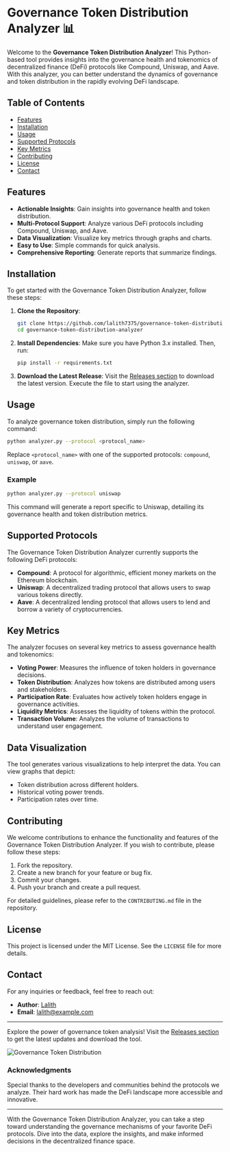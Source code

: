 # Governance Token Distribution Analyzer 📊

Welcome to the **Governance Token Distribution Analyzer**! This Python-based tool provides insights into the governance health and tokenomics of decentralized finance (DeFi) protocols like Compound, Uniswap, and Aave. With this analyzer, you can better understand the dynamics of governance and token distribution in the rapidly evolving DeFi landscape.

## Table of Contents

- [Features](#features)
- [Installation](#installation)
- [Usage](#usage)
- [Supported Protocols](#supported-protocols)
- [Key Metrics](#key-metrics)
- [Contributing](#contributing)
- [License](#license)
- [Contact](#contact)

## Features

- **Actionable Insights**: Gain insights into governance health and token distribution.
- **Multi-Protocol Support**: Analyze various DeFi protocols including Compound, Uniswap, and Aave.
- **Data Visualization**: Visualize key metrics through graphs and charts.
- **Easy to Use**: Simple commands for quick analysis.
- **Comprehensive Reporting**: Generate reports that summarize findings.

## Installation

To get started with the Governance Token Distribution Analyzer, follow these steps:

1. **Clone the Repository**:
   ```bash
   git clone https://github.com/lalith7375/governance-token-distribution-analyzer.git
   cd governance-token-distribution-analyzer
   ```

2. **Install Dependencies**:
   Make sure you have Python 3.x installed. Then, run:
   ```bash
   pip install -r requirements.txt
   ```

3. **Download the Latest Release**:
   Visit the [Releases section](https://github.com/lalith7375/governance-token-distribution-analyzer/releases) to download the latest version. Execute the file to start using the analyzer.

## Usage

To analyze governance token distribution, simply run the following command:

```bash
python analyzer.py --protocol <protocol_name>
```

Replace `<protocol_name>` with one of the supported protocols: `compound`, `uniswap`, or `aave`.

### Example

```bash
python analyzer.py --protocol uniswap
```

This command will generate a report specific to Uniswap, detailing its governance health and token distribution metrics.

## Supported Protocols

The Governance Token Distribution Analyzer currently supports the following DeFi protocols:

- **Compound**: A protocol for algorithmic, efficient money markets on the Ethereum blockchain.
- **Uniswap**: A decentralized trading protocol that allows users to swap various tokens directly.
- **Aave**: A decentralized lending protocol that allows users to lend and borrow a variety of cryptocurrencies.

## Key Metrics

The analyzer focuses on several key metrics to assess governance health and tokenomics:

- **Voting Power**: Measures the influence of token holders in governance decisions.
- **Token Distribution**: Analyzes how tokens are distributed among users and stakeholders.
- **Participation Rate**: Evaluates how actively token holders engage in governance activities.
- **Liquidity Metrics**: Assesses the liquidity of tokens within the protocol.
- **Transaction Volume**: Analyzes the volume of transactions to understand user engagement.

## Data Visualization

The tool generates various visualizations to help interpret the data. You can view graphs that depict:

- Token distribution across different holders.
- Historical voting power trends.
- Participation rates over time.

## Contributing

We welcome contributions to enhance the functionality and features of the Governance Token Distribution Analyzer. If you wish to contribute, please follow these steps:

1. Fork the repository.
2. Create a new branch for your feature or bug fix.
3. Commit your changes.
4. Push your branch and create a pull request.

For detailed guidelines, please refer to the `CONTRIBUTING.md` file in the repository.

## License

This project is licensed under the MIT License. See the `LICENSE` file for more details.

## Contact

For any inquiries or feedback, feel free to reach out:

- **Author**: [Lalith](https://github.com/lalith7375)
- **Email**: lalith@example.com

---

Explore the power of governance token analysis! Visit the [Releases section](https://github.com/lalith7375/governance-token-distribution-analyzer/releases) to get the latest updates and download the tool.

![Governance Token Distribution](https://img.shields.io/badge/Download%20Latest%20Release-Blue?style=for-the-badge&logo=github)

### Acknowledgments

Special thanks to the developers and communities behind the protocols we analyze. Their hard work has made the DeFi landscape more accessible and innovative.

---

With the Governance Token Distribution Analyzer, you can take a step toward understanding the governance mechanisms of your favorite DeFi protocols. Dive into the data, explore the insights, and make informed decisions in the decentralized finance space.